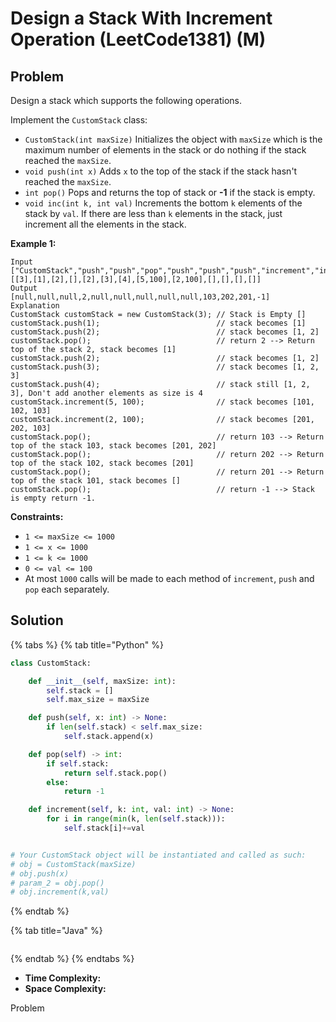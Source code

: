 # Design a Stack With Increment Operation (LeetCode1381) (M)

## Problem

Design a stack which supports the following operations.

Implement the `CustomStack` class:

* `CustomStack(int maxSize)` Initializes the object with `maxSize` which is the maximum number of elements in the stack or do nothing if the stack reached the `maxSize`.
* `void push(int x)` Adds `x` to the top of the stack if the stack hasn't reached the `maxSize`.
* `int pop()` Pops and returns the top of stack or **-1** if the stack is empty.
* `void inc(int k, int val)` Increments the bottom `k` elements of the stack by `val`. If there are less than `k` elements in the stack, just increment all the elements in the stack.

&#x20;

**Example 1:**

```
Input
["CustomStack","push","push","pop","push","push","push","increment","increment","pop","pop","pop","pop"]
[[3],[1],[2],[],[2],[3],[4],[5,100],[2,100],[],[],[],[]]
Output
[null,null,null,2,null,null,null,null,null,103,202,201,-1]
Explanation
CustomStack customStack = new CustomStack(3); // Stack is Empty []
customStack.push(1);                          // stack becomes [1]
customStack.push(2);                          // stack becomes [1, 2]
customStack.pop();                            // return 2 --> Return top of the stack 2, stack becomes [1]
customStack.push(2);                          // stack becomes [1, 2]
customStack.push(3);                          // stack becomes [1, 2, 3]
customStack.push(4);                          // stack still [1, 2, 3], Don't add another elements as size is 4
customStack.increment(5, 100);                // stack becomes [101, 102, 103]
customStack.increment(2, 100);                // stack becomes [201, 202, 103]
customStack.pop();                            // return 103 --> Return top of the stack 103, stack becomes [201, 202]
customStack.pop();                            // return 202 --> Return top of the stack 102, stack becomes [201]
customStack.pop();                            // return 201 --> Return top of the stack 101, stack becomes []
customStack.pop();                            // return -1 --> Stack is empty return -1.
```

&#x20;

**Constraints:**

* `1 <= maxSize <= 1000`
* `1 <= x <= 1000`
* `1 <= k <= 1000`
* `0 <= val <= 100`
* At most `1000` calls will be made to each method of `increment`, `push` and `pop` each separately.



## Solution&#x20;

{% tabs %}
{% tab title="Python" %}
```python
class CustomStack:

    def __init__(self, maxSize: int):
        self.stack = []
        self.max_size = maxSize

    def push(self, x: int) -> None:
        if len(self.stack) < self.max_size:
            self.stack.append(x)

    def pop(self) -> int:
        if self.stack:
            return self.stack.pop()
        else:
            return -1

    def increment(self, k: int, val: int) -> None:
        for i in range(min(k, len(self.stack))):
            self.stack[i]+=val


# Your CustomStack object will be instantiated and called as such:
# obj = CustomStack(maxSize)
# obj.push(x)
# param_2 = obj.pop()
# obj.increment(k,val)
```
{% endtab %}

{% tab title="Java" %}
```java
```
{% endtab %}
{% endtabs %}

* **Time Complexity:**
* **Space Complexity:**

Problem
